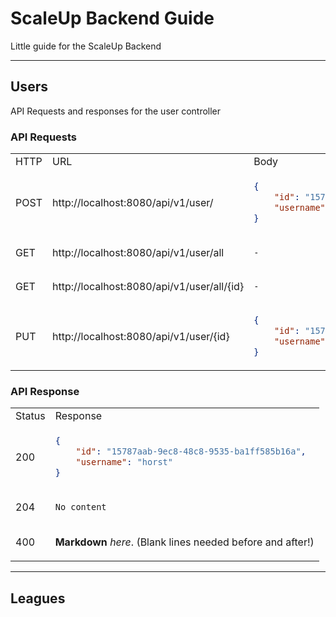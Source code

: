 # ScaleUp Backend Guide

Little guide for the ScaleUp Backend

___

## Users

API Requests and responses for the user controller

### API Requests

<table>
  <tr>
   <td> HTTP </td> <td> URL </td> <td> Body </td>
  </tr>
  </tr>
  <td> POST </td>
  <td> http://localhost:8080/api/v1/user/ </td>
  <td>

  ```json
  {
      "id": "15787aab-9ec8-48c8-9535-ba1ff585b16a",
      "username": "horst"
  }
  ```

  </td>
  </tr>
  <tr>
  <td> GET </td>
  <td> http://localhost:8080/api/v1/user/all </td>
  <td>

  `-`

  </td>
  </tr>
  <tr>
  <td> GET </td>
  <td> http://localhost:8080/api/v1/user/all/{id} </td>
  <td>

  `-`

  </td>
  </tr>
  </tr>
  <td> PUT </td>
  <td> http://localhost:8080/api/v1/user/{id} </td>
  <td>

  ```json
  {
      "id": "15787aab-9ec8-48c8-9535-ba1ff585b16a",
      "username": "hans"
  }
  ```

  </td>
  </tr>
</table>

### API Response

<table>
  <tr>
  <td> Status </td> <td> Response </td>
  </tr>
  <tr>
  <td> 200 </td>
  <td>

  ```json
  {
      "id": "15787aab-9ec8-48c8-9535-ba1ff585b16a",
      "username": "horst"
  }
  ```

  </td>
  </tr>
  <tr>
  <td> 204 </td>
  <td>

  `No content`

  </td>
  </tr>
  </tr>
  <td> 400 </td>
  <td>

  **Markdown** _here_. (Blank lines needed before and after!)

  </td>
  </tr>
</table>

___

## Leagues
